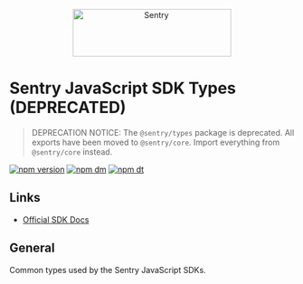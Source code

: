 <p align="center">
  <a href="https://sentry.io/?utm_source=github&utm_medium=logo" target="_blank">
    <img src="https://sentry-brand.storage.googleapis.com/sentry-wordmark-dark-280x84.png" alt="Sentry" width="280" height="84">
  </a>
</p>

# Sentry JavaScript SDK Types (DEPRECATED)

> DEPRECATION NOTICE: The `@sentry/types` package is deprecated.
> All exports have been moved to `@sentry/core`.
> Import everything from `@sentry/core` instead.

[![npm version](https://img.shields.io/npm/v/@sentry/types.svg)](https://www.npmjs.com/package/@sentry/types)
[![npm dm](https://img.shields.io/npm/dm/@sentry/types.svg)](https://www.npmjs.com/package/@sentry/types)
[![npm dt](https://img.shields.io/npm/dt/@sentry/types.svg)](https://www.npmjs.com/package/@sentry/types)

## Links

- [Official SDK Docs](https://docs.sentry.io/quickstart/)

## General

Common types used by the Sentry JavaScript SDKs.
